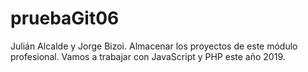 # pruebaGit06
Julián Alcalde y Jorge Bizoi.
Almacenar los proyectos de este módulo profesional.
Vamos a trabajar con JavaScript y PHP este año 2019.
